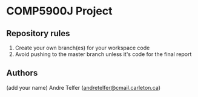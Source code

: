 # COMP5900J Project 

## Repository rules 
1. Create your own branch(es) for your workspace code
2. Avoid pushing to the master branch unless it's code for the final report

## Authors 
(add your name)
Andre Telfer (andretelfer@cmail.carleton.ca)
